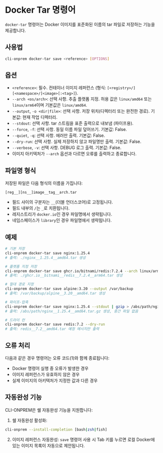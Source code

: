 # Docker Tar 명령어

`docker-tar` 명령어는 Docker 이미지를 표준화된 이름의 tar 파일로 저장하는 기능을 제공합니다.

## 사용법

```bash
cli-onprem docker-tar save <reference> [OPTIONS]
```

## 옵션

- `<reference>`: 필수. 컨테이너 이미지 레퍼런스 (형식: `[<registry>/][<namespace>/]<image>[:<tag>]`).
- `--arch <os/arch>`: 선택 사항. 추출 플랫폼 지정. 허용 값은 `linux/amd64` 또는 `linux/arm64`이며 기본값은 `linux/amd64`.
- `--output`, `-o <dir|file>`: 선택 사항. 저장 위치(디렉터리 또는 완전한 경로). 기본값: 현재 작업 디렉터리.
- `--stdout`: 선택 사항. tar 스트림을 표준 출력으로 내보냄 (파이프용).
- `--force`, `-f`: 선택 사항. 동일 이름 파일 덮어쓰기. 기본값: False.
- `--quiet`, `-q`: 선택 사항. 에러만 출력. 기본값: False.
- `--dry-run`: 선택 사항. 실제 저장하지 않고 파일명만 출력. 기본값: False.
- `--verbose`, `-v`: 선택 사항. DEBUG 로그 출력. 기본값: False.
- 이미지 아키텍처가 `--arch` 옵션과 다르면 오류를 출력하고 종료합니다.

## 파일명 형식

저장된 파일은 다음 형식의 이름을 가집니다:
```
[reg__][ns__]image__tag__arch.tar
```

- 필드 사이의 구분자는 `__`(더블 언더스코어)로 고정됩니다.
- 필드 내부의 `/`는 `_`로 치환됩니다.
- 레지스트리가 `docker.io`인 경우 파일명에서 생략됩니다.
- 네임스페이스가 `library`인 경우 파일명에서 생략됩니다.

## 예제

```bash
# 기본 저장
cli-onprem docker-tar save nginx:1.25.4
# 출력: ./nginx__1.25.4__amd64.tar 생성

# 플랫폼 지정 저장
cli-onprem docker-tar save ghcr.io/bitnami/redis:7.2.4 --arch linux/arm64
# 출력: ./ghcr.io__bitnami__redis__7.2.4__arm64.tar 생성

# 절대 경로 지정
cli-onprem docker-tar save alpine:3.20 --output /var/backup
# 출력: /var/backup/alpine__3.20__amd64.tar 생성

# 파이프-압축
cli-onprem docker-tar save nginx:1.25.4 --stdout | gzip > /abs/path/nginx__1.25.4__amd64.tar.gz
# 출력: /abs/path/nginx__1.25.4__amd64.tar.gz 생성, 중간 파일 없음

# 드라이 런
cli-onprem docker-tar save redis:7.2 --dry-run
# 출력: redis__7.2__amd64.tar 예정 메시지만 출력
```

## 오류 처리

다음과 같은 경우 명령어는 오류 코드(1)와 함께 종료됩니다:
- Docker 명령어 실행 중 오류가 발생한 경우
- 이미지 레퍼런스가 유효하지 않은 경우
- 실제 이미지의 아키텍처가 지정한 값과 다른 경우

## 자동완성 기능

CLI-ONPREM은 쉘 자동완성 기능을 지원합니다:

1. 쉘 자동완성 활성화:
```bash
cli-onprem --install-completion [bash|zsh|fish]
```

2. 이미지 레퍼런스 자동완성:
`save` 명령어 사용 시 Tab 키를 누르면 로컬 Docker에 있는 이미지 목록이 자동으로 제안됩니다.
